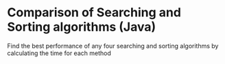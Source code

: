 # Comparison of Searching and Sorting algorithms (Java)
Find the best performance of any four searching and sorting algorithms by calculating the time for each method
